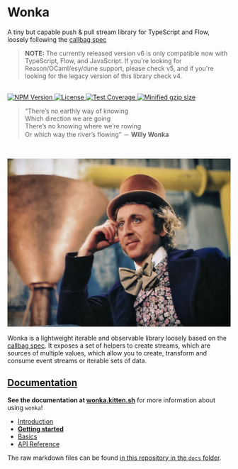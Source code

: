 # Wonka

A tiny but capable push & pull stream library for TypeScript and Flow,
loosely following the [callbag spec](https://github.com/callbag/callbag)

> **NOTE:** The currently released version v6 is only compatible now with TypeScript, Flow, and JavaScript.
> If you're looking for Reason/OCaml/esy/dune support, please check v5, and if you're looking for the legacy version
> of this library check v4.

<br>
<a href="https://npmjs.com/package/wonka">
  <img alt="NPM Version" src="https://img.shields.io/npm/v/wonka.svg" />
</a>
<a href="https://npmjs.com/package/wonka">
  <img alt="License" src="https://img.shields.io/npm/l/wonka.svg" />
</a>
<a href="https://coveralls.io/github/kitten/wonka?branch=master">
  <img src="https://coveralls.io/repos/github/kitten/wonka/badge.svg?branch=master" alt="Test Coverage" />
</a>
<a href="https://bundlephobia.com/result?p=wonka">
  <img alt="Minified gzip size" src="https://img.shields.io/bundlephobia/minzip/wonka.svg?label=gzip%20size" />
</a>
<br>

> “There’s no earthly way of knowing<br>
> Which direction we are going<br>
> There’s no knowing where we’re rowing<br>
> Or which way the river’s flowing” － **Willy Wonka**

<br>

![Wonka](/docs/wonka.jpg?raw=true)

Wonka is a lightweight iterable and observable library loosely based on
the [callbag spec](https://github.com/callbag/callbag). It exposes a set of helpers to create streams,
which are sources of multiple values, which allow you to create, transform
and consume event streams or iterable sets of data.

## [Documentation](https://wonka.kitten.sh/)

**See the documentation at [wonka.kitten.sh](https://wonka.kitten.sh)** for more information about using `wonka`!

- [Introduction](https://wonka.kitten.sh/)
- [**Getting started**](https://wonka.kitten.sh/getting-started)
- [Basics](https://wonka.kitten.sh/basics/)
- [API Reference](https://wonka.kitten.sh/api/)

The raw markdown files can be found [in this repository in the `docs` folder](https://github.com/kitten/wonka/tree/master/docs).

